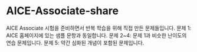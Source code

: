 # AICE-Associate-share

AICE Associate 시험을 준비하면서 반복 학습을 위해 직접 만든 문제들입니다.
문제 1: AICE 홈페이지에 있는 샘플 문항과 동일합니다.
문제 2~4: 문제 1과 비슷한 난이도의 연습 문제입니다.
문제 5: 약간 심화된 개념이 포함된 문제입니다.
